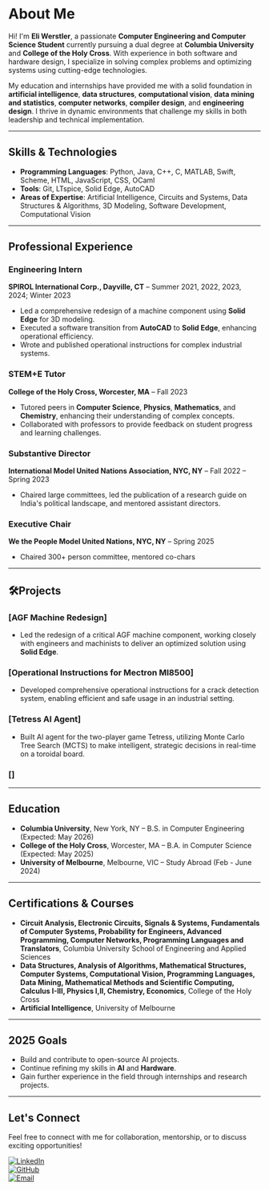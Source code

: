 # About Me

Hi! I'm **Eli Werstler**, a passionate **Computer Engineering and Computer Science Student** currently pursuing a dual degree at **Columbia University** and **College of the Holy Cross**. With experience in both software and hardware design, I specialize in solving complex problems and optimizing systems using cutting-edge technologies.

My education and internships have provided me with a solid foundation in **artificial intelligence**, **data structures**, **computational vision**, **data mining and statistics**, **computer networks**, **compiler design**, and **engineering design**. I thrive in dynamic environments that challenge my skills in both leadership and technical implementation.

---

## Skills & Technologies

- **Programming Languages**: Python, Java, C++, C, MATLAB, Swift, Scheme, HTML, JavaScript, CSS, OCaml
- **Tools**: Git, LTspice, Solid Edge, AutoCAD
- **Areas of Expertise**: Artificial Intelligence, Circuits and Systems, Data Structures & Algorithms, 3D Modeling, Software Development, Computational Vision

---

## Professional Experience

### Engineering Intern  
**SPIROL International Corp., Dayville, CT** – Summer 2021, 2022, 2023, 2024; Winter 2023  
- Led a comprehensive redesign of a machine component using **Solid Edge** for 3D modeling.
- Executed a software transition from **AutoCAD** to **Solid Edge**, enhancing operational efficiency.
- Wrote and published operational instructions for complex industrial systems.

### STEM+E Tutor  
**College of the Holy Cross, Worcester, MA** – Fall 2023  
- Tutored peers in **Computer Science**, **Physics**, **Mathematics**, and **Chemistry**, enhancing their understanding of complex concepts.
- Collaborated with professors to provide feedback on student progress and learning challenges.

### Substantive Director  
**International Model United Nations Association, NYC, NY** – Fall 2022 – Spring 2023  
- Chaired large committees, led the publication of a research guide on India's political landscape, and mentored assistant directors.

### Executive Chair
**We the People Model United Nations, NYC, NY** – Spring 2025
- Chaired 300+ person committee, mentored co-chars

---

## 🛠Projects

### [AGF Machine Redesign]
- Led the redesign of a critical AGF machine component, working closely with engineers and machinists to deliver an optimized solution using **Solid Edge**.
  
### [Operational Instructions for Mectron MI8500]
- Developed comprehensive operational instructions for a crack detection system, enabling efficient and safe usage in an industrial setting.

### [Tetress AI Agent]
- Built AI agent for the two-player game Tetress, utilizing Monte Carlo Tree Search (MCTS) to make intelligent, strategic decisions in real-time on a toroidal board.

### []

---

## Education

- **Columbia University**, New York, NY – B.S. in Computer Engineering (Expected: May 2026)
- **College of the Holy Cross**, Worcester, MA – B.A. in Computer Science (Expected: May 2025)
- **University of Melbourne**, Melbourne, VIC – Study Abroad (Feb - June 2024)

---

## Certifications & Courses

- **Circuit Analysis, Electronic Circuits, Signals & Systems, Fundamentals of Computer Systems, Probability for Engineers, Advanced Programming, Computer Networks, Programming Languages and Translators**, Columbia University School of Engineering and Applied Sciences
- **Data Structures, Analysis of Algorithms, Mathematical Structures, Computer Systems, Computational Vision, Programming Languages, Data Mining, Mathematical Methods and Scientific Computing, Calculus I-III, Physics I,II, Chemistry, Economics**, College of the Holy Cross
- **Artificial Intelligence**, University of Melbourne

---

## 2025 Goals

- Build and contribute to open-source AI projects.
- Continue refining my skills in **AI** and **Hardware**.
- Gain further experience in the field through internships and research projects.

---

## Let's Connect

Feel free to connect with me for collaboration, mentorship, or to discuss exciting opportunities!

[![LinkedIn](https://img.shields.io/badge/LinkedIn-Connect-blue)](https://www.linkedin.com/in/eli-werstler)  
[![GitHub](https://img.shields.io/badge/GitHub-Follow-black)](https://github.com/eliwerstler)  
[![Email](https://img.shields.io/badge/Email-Contact-red)](mailto:eliwerstler@gmail.com)

